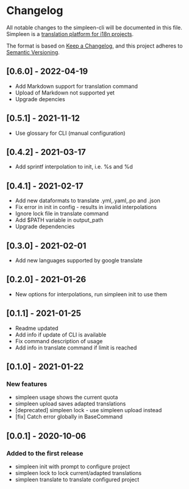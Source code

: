 # Changelog

All notable changes to the simpleen-cli will be documented in this file.
Simpleen is a [translation platform for i18n projects](https://simpleen.io/).

The format is based on [Keep a Changelog](https://keepachangelog.com/en/1.0.0/),
and this project adheres to [Semantic Versioning](https://semver.org/spec/v2.0.0.html).

## [0.6.0] - 2022-04-19

- Add Markdown support for translation command
- Upload of Markdown not supported yet
- Upgrade depencies

## [0.5.1] - 2021-11-12

- Use glossary for CLI (manual configuration)

## [0.4.2] - 2021-03-17

- Add sprintf interpolation to init, i.e. %s and %d

## [0.4.1] - 2021-02-17

- Add new dataformats to translate .yml,.yaml,.po and .json
- Fix error in init in config - results in invalid interpolations
- Ignore lock file in translate command
- Add $PATH variable in output_path
- Upgrade dependencies

## [0.3.0] - 2021-02-01

- Add new languages supported by google translate

## [0.2.0] - 2021-01-26

- New options for interpolations, run simpleen init to use them

## [0.1.1] - 2021-01-25

- Readme updated
- Add info if update of CLI is available
- Fix command description of usage
- Add info in translate command if limit is reached

## [0.1.0] - 2021-01-22

### New features

- simpleen usage shows the current quota
- simpleen upload saves adapted translations
- [deprecated] simpleen lock - use simpleen upload instead
- [fix] Catch error globally in BaseCommand

## [0.0.1] - 2020-10-06

### Added to the first release

- simpleen init with prompt to configure project
- simpleen lock to lock current/adapted translations
- simpleen translate to translate configured project
